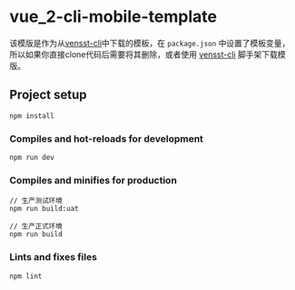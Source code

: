 # vue_2-cli-mobile-template
该模版是作为从[vensst-cli](https://huyafei.github.io/yfhu-blog/cli/)中下载的模板，在 `package.json` 中设置了模板变量，
所以如果你直接clone代码后需要将其删除，或者使用 [vensst-cli](https://huyafei.github.io/yfhu-blog/cli/) 脚手架下载模版。

## Project setup
```
npm install
```

### Compiles and hot-reloads for development
```
npm run dev
```

### Compiles and minifies for production
```
// 生产测试环境
npm run build:uat

// 生产正式环境
npm run build
```

### Lints and fixes files
```
npm lint
```
